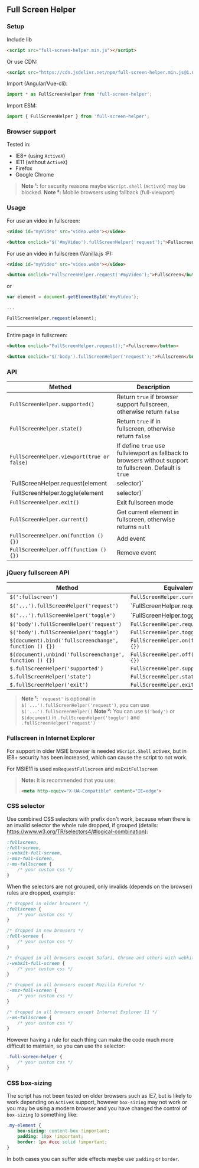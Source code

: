 ## Full Screen Helper

### Setup

Include lib

```html
<script src="full-screen-helper.min.js"></script>
```

Or use CDN:

```html
<script src="https://cdn.jsdelivr.net/npm/full-screen-helper.min.js@1.0/full-screen-helper.min.js"></script>
```

Import (Angular/Vue-cli):

```javascript
import * as FullScreenHelper from 'full-screen-helper';
```

Import ESM:

```javascript
import { FullScreenHelper } from 'full-screen-helper';
```

### Browser support

Tested in:

- IE8+ (using `ActiveX`)
- IE11 (without `ActiveX`)
- Firefox
- Google Chrome

> **Note ¹:** for security reasons maybe `WScript.shell` (`ActiveX`) may be blocked.
> **Note ²:** Mobile browsers using fallback (full-viewport)

### Usage

For use an video in fullscreen:

```html
<video id="myVideo" src="video.webm"></video>

<button onclick="$('#myVideo').fullScreenHelper('request');">Fullscreen</button>
```

For use an video in fullscreen (Vanilla.js :P):

```html
<video id="myVideo" src="video.webm"></video>

<button onclick="FullScreenHelper.request('#myVideo');">Fullscreen</button>
```

or

```javascript
var element = document.getElementById('#myVideo');

...

FullScreenHelper.request(element);
```
---

Entire page in fullscreen:

```html
<button onclick="FullScreenHelper.request();">Fullscreen</button>
```

```html
<button onclick="$('body').fullScreenHelper('request');">Fullscreen</button>
```

### API

Method | Description
--- | ---
`FullScreenHelper.supported()` | Return `true` if browser support fullscreen, otherwise return `false`
`FullScreenHelper.state()` | Return `true` if in fullscreen, otherwise return `false`
`FullScreenHelper.viewport(true or false)` | If define `true` use fullviewport as fallback to browsers without support to fullscreen. Default is `true`
`FullScreenHelper.request(element|selector)` | Show element in fullscreen, if there is not another one on fullscreen
`FullScreenHelper.toggle(element|selector)` | Put the element in fullscreen or restore
`FullScreenHelper.exit()` | Exit fullscreen mode
`FullScreenHelper.current()` | Get current element in fullscreen, otherwise returns `null`
`FullScreenHelper.on(function () {})` | Add event
`FullScreenHelper.off(function () {})` | Remove event

### jQuery fullscreen API

Method | Equivalent |
--- | ---
`$(':fullscreen')` | `FullScreenHelper.current()`
`$('...').fullScreenHelper('request')` | `FullScreenHelper.request(element|selector)`
`$('...').fullScreenHelper('toggle')` | `FullScreenHelper.toggle(element|selector)`
`$('body').fullScreenHelper('request')` | `FullScreenHelper.request()`
`$('body').fullScreenHelper('toggle')` | `FullScreenHelper.toggle()`
`$(document).bind('fullscreenchange', function () {})` | `FullScreenHelper.on(function () {})`
`$(document).unbind('fullscreenchange', function () {})` | `FullScreenHelper.off(function () {})`
`$.fullScreenHelper('supported')` | `FullScreenHelper.supported()`
`$.fullScreenHelper('state')` | `FullScreenHelper.state()`
`$.fullScreenHelper('exit')` | `FullScreenHelper.exit()`

> **Note ¹:** `'request'` is optional in `$('...').fullScreenHelper('request')`, you can use `$('...').fullScreenHelper()`
> **Note ²:** You can use `$('body')` or `$(document)` in `.fullScreenHelper('toggle')` and `.fullScreenHelper('request')`

### Fullscreen in Internet Explorer

For support in older MSIE browser is needed `WScript.Shell` activex, but in IE8+ security has been increased, which can cause the script to not work.

For MSIE11 is used `msRequestFullscreen` and `msExitFullscreen`

> **Note:** It is recommended that you use:
>
> ```html
> <meta http-equiv="X-UA-Compatible" content="IE=edge">
> ```

### CSS selector

Use combined CSS selectors with prefix don't work, because when there is an invalid selector the whole rule dropped, if grouped (details: https://www.w3.org/TR/selectors4/#logical-combination):

```css
:fullscreen,
:full-screen,
:-webkit-full-screen,
:-moz-full-screen,
:-ms-fullscreen {
    /* your custom css */
}
```

When the selectors are not grouped, only invalids (depends on the browser) rules are dropped, example:

```css
/* dropped in older browsers */
:fullscreen {
    /* your custom css */
}

/* dropped in new browsers */
:full-screen {
    /* your custom css */
}

/* dropped in all browsers except Safari, Chrome and others with webkit */
:-webkit-full-screen {
    /* your custom css */
}

/* dropped in all browsers except Mozilla Firefox */
:-moz-full-screen {
    /* your custom css */
}

/* dropped in all browsers except Internet Explorer 11 */
:-ms-fullscreen {
    /* your custom css */
}
```

However having a rule for each thing can make the code much more difficult to maintain, so you can use the selector:

```css
.full-screen-helper {
    /* your custom css */
}
```

### CSS box-sizing

The script has not been tested on older browsers such as IE7, but is likely to work depending on `ActiveX` support, however `box-sizing` may not work or you may be using a modern browser and you have changed the control of `box-sizing` to something like:


```css
.my-element {
    box-sizing: content-box !important;
    padding: 10px !important;
    border: 1px #ccc solid !important;
}
```

In both cases you can suffer side effects maybe use `padding` or `border`.
